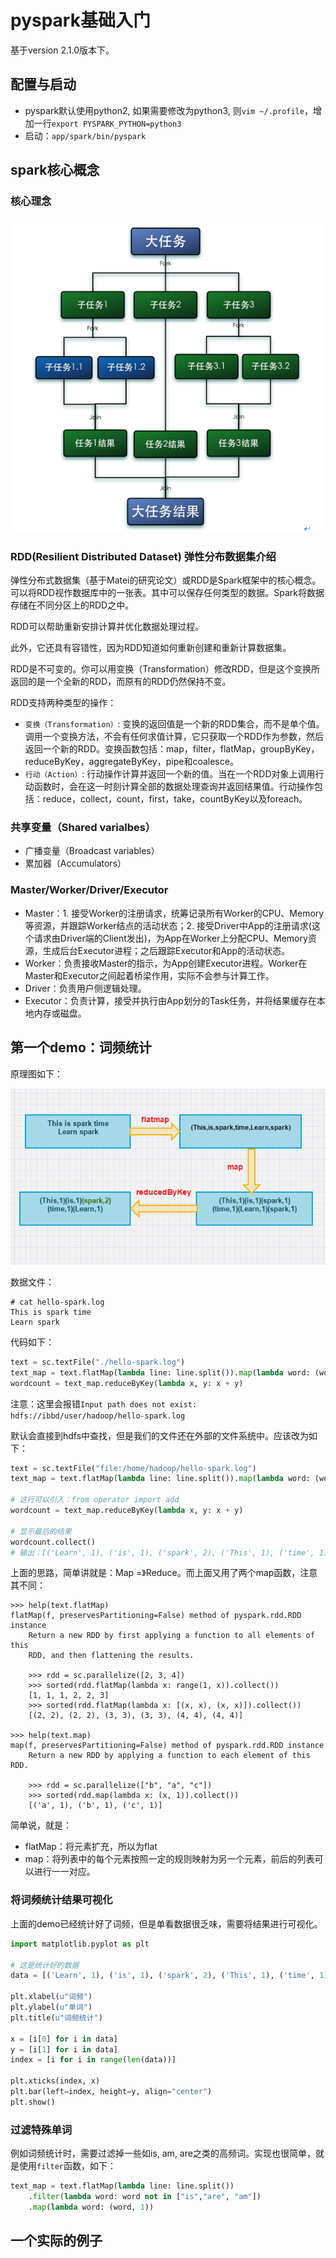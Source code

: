 # pyspark基础入门
基于version 2.1.0版本下。

## 配置与启动

- pyspark默认使用python2, 如果需要修改为python3, 则`vim ~/.profile`，增加一行`export PYSPARK_PYTHON=python3`
- 启动：`app/spark/bin/pyspark`

## spark核心概念

### 核心理念

![spark task](/_img/spark-base.png)

### RDD(Resilient Distributed Dataset) 弹性分布数据集介绍 
弹性分布式数据集（基于Matei的研究论文）或RDD是Spark框架中的核心概念。可以将RDD视作数据库中的一张表。其中可以保存任何类型的数据。Spark将数据存储在不同分区上的RDD之中。 

RDD可以帮助重新安排计算并优化数据处理过程。 

此外，它还具有容错性，因为RDD知道如何重新创建和重新计算数据集。 

RDD是不可变的。你可以用变换（Transformation）修改RDD，但是这个变换所返回的是一个全新的RDD，而原有的RDD仍然保持不变。 

RDD支持两种类型的操作：

- `变换（Transformation）`: 变换的返回值是一个新的RDD集合，而不是单个值。调用一个变换方法，不会有任何求值计算，它只获取一个RDD作为参数，然后返回一个新的RDD。变换函数包括：map，filter，flatMap，groupByKey，reduceByKey，aggregateByKey，pipe和coalesce。
- `行动（Action）`: 行动操作计算并返回一个新的值。当在一个RDD对象上调用行动函数时，会在这一时刻计算全部的数据处理查询并返回结果值。行动操作包括：reduce，collect，count，first，take，countByKey以及foreach。

### 共享变量（Shared varialbes） 

- 广播变量（Broadcast variables）
- 累加器（Accumulators）

### Master/Worker/Driver/Executor 

- Master：1. 接受Worker的注册请求，统筹记录所有Worker的CPU、Memory等资源，并跟踪Worker结点的活动状态；2. 接受Driver中App的注册请求(这个请求由Driver端的Client发出)，为App在Worker上分配CPU、Memory资源，生成后台Executor进程；之后跟踪Executor和App的活动状态。
- Worker：负责接收Master的指示，为App创建Executor进程。Worker在Master和Executor之间起着桥梁作用，实际不会参与计算工作。
- Driver：负责用户侧逻辑处理。
- Executor：负责计算，接受并执行由App划分的Task任务，并将结果缓存在本地内存或磁盘。

## 第一个demo：词频统计
原理图如下：

![spark单词统计原理图](/_img/spark-base-wordcount.png)

数据文件：

```
# cat hello-spark.log 
This is spark time
Learn spark
```

代码如下：

```python
text = sc.textFile("./hello-spark.log")
text_map = text.flatMap(lambda line: line.split()).map(lambda word: (word, 1))
wordcount = text_map.reduceByKey(lambda x, y: x + y)
```

注意：这里会报错`Input path does not exist: hdfs://ibbd/user/hadoop/hello-spark.log`

默认会直接到hdfs中查找，但是我们的文件还在外部的文件系统中。应该改为如下：

```python
text = sc.textFile("file:/home/hadoop/hello-spark.log")
text_map = text.flatMap(lambda line: line.split()).map(lambda word: (word, 1))

# 这行可以引入：from operator import add
wordcount = text_map.reduceByKey(lambda x, y: x + y)

# 显示最后的结果
wordcount.collect()
# 输出：[('Learn', 1), ('is', 1), ('spark', 2), ('This', 1), ('time', 1)]
```

上面的思路，简单讲就是：Map =》Reduce。而上面又用了两个map函数，注意其不同：

```
>>> help(text.flatMap)
flatMap(f, preservesPartitioning=False) method of pyspark.rdd.RDD instance
    Return a new RDD by first applying a function to all elements of this
    RDD, and then flattening the results.
    
    >>> rdd = sc.parallelize([2, 3, 4])
    >>> sorted(rdd.flatMap(lambda x: range(1, x)).collect())
    [1, 1, 1, 2, 2, 3]
    >>> sorted(rdd.flatMap(lambda x: [(x, x), (x, x)]).collect())
    [(2, 2), (2, 2), (3, 3), (3, 3), (4, 4), (4, 4)]

>>> help(text.map)
map(f, preservesPartitioning=False) method of pyspark.rdd.RDD instance
    Return a new RDD by applying a function to each element of this RDD.
    
    >>> rdd = sc.parallelize(["b", "a", "c"])
    >>> sorted(rdd.map(lambda x: (x, 1)).collect())
    [('a', 1), ('b', 1), ('c', 1)]
```

简单说，就是：

- flatMap：将元素扩充，所以为flat
- map：将列表中的每个元素按照一定的规则映射为另一个元素，前后的列表可以进行一一对应。

### 将词频统计结果可视化
上面的demo已经统计好了词频，但是单看数据很乏味，需要将结果进行可视化。

```python
import matplotlib.pyplot as plt

# 这是统计好的数据
data = [('Learn', 1), ('is', 1), ('spark', 2), ('This', 1), ('time', 1)]

plt.xlabel(u"词频")
plt.ylabel(u"单词")
plt.title(u"词频统计")

x = [i[0] for i in data]
y = [i[1] for i in data]
index = [i for i in range(len(data))]

plt.xticks(index, x)
plt.bar(left=index, height=y, align="center")
plt.show()
```

### 过滤特殊单词
例如词频统计时，需要过滤掉一些如is, am, are之类的高频词。实现也很简单，就是使用`filter`函数，如下：

```python
text_map = text.flatMap(lambda line: line.split())
    .filter(lambda word: word not in ["is","are", "am"])
    .map(lambda word: (word, 1))
```

## 一个实际的例子



